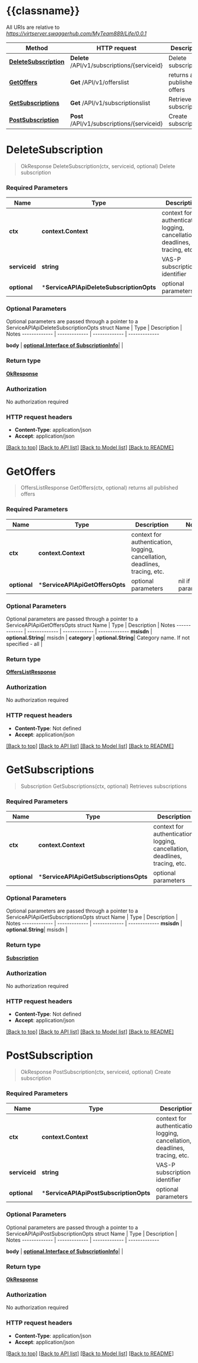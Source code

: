 # {{classname}}

All URIs are relative to *https://virtserver.swaggerhub.com/MyTeam889/Life/0.0.1*

Method | HTTP request | Description
------------- | ------------- | -------------
[**DeleteSubscription**](ServiceAPIApi.md#DeleteSubscription) | **Delete** /API/v1/subscriptions/{serviceid} | Delete subscription
[**GetOffers**](ServiceAPIApi.md#GetOffers) | **Get** /API/v1/offerslist | returns all published offers
[**GetSubscriptions**](ServiceAPIApi.md#GetSubscriptions) | **Get** /API/v1/subscriptionslist | Retrieves subscriptions
[**PostSubscription**](ServiceAPIApi.md#PostSubscription) | **Post** /API/v1/subscriptions/{serviceid} | Create subscription

# **DeleteSubscription**
> OkResponse DeleteSubscription(ctx, serviceid, optional)
Delete subscription

### Required Parameters

Name | Type | Description  | Notes
------------- | ------------- | ------------- | -------------
 **ctx** | **context.Context** | context for authentication, logging, cancellation, deadlines, tracing, etc.
  **serviceid** | **string**| VAS-P subscription identifier | 
 **optional** | ***ServiceAPIApiDeleteSubscriptionOpts** | optional parameters | nil if no parameters

### Optional Parameters
Optional parameters are passed through a pointer to a ServiceAPIApiDeleteSubscriptionOpts struct
Name | Type | Description  | Notes
------------- | ------------- | ------------- | -------------

 **body** | [**optional.Interface of SubscriptionInfo**](SubscriptionInfo.md)|  | 

### Return type

[**OkResponse**](OkResponse.md)

### Authorization

No authorization required

### HTTP request headers

 - **Content-Type**: application/json
 - **Accept**: application/json

[[Back to top]](#) [[Back to API list]](../README.md#documentation-for-api-endpoints) [[Back to Model list]](../README.md#documentation-for-models) [[Back to README]](../README.md)

# **GetOffers**
> OffersListResponse GetOffers(ctx, optional)
returns all published offers

### Required Parameters

Name | Type | Description  | Notes
------------- | ------------- | ------------- | -------------
 **ctx** | **context.Context** | context for authentication, logging, cancellation, deadlines, tracing, etc.
 **optional** | ***ServiceAPIApiGetOffersOpts** | optional parameters | nil if no parameters

### Optional Parameters
Optional parameters are passed through a pointer to a ServiceAPIApiGetOffersOpts struct
Name | Type | Description  | Notes
------------- | ------------- | ------------- | -------------
 **msisdn** | **optional.String**| msisdn | 
 **category** | **optional.String**| Category name. If not specified - all | 

### Return type

[**OffersListResponse**](OffersListResponse.md)

### Authorization

No authorization required

### HTTP request headers

 - **Content-Type**: Not defined
 - **Accept**: application/json

[[Back to top]](#) [[Back to API list]](../README.md#documentation-for-api-endpoints) [[Back to Model list]](../README.md#documentation-for-models) [[Back to README]](../README.md)

# **GetSubscriptions**
> Subscription GetSubscriptions(ctx, optional)
Retrieves subscriptions

### Required Parameters

Name | Type | Description  | Notes
------------- | ------------- | ------------- | -------------
 **ctx** | **context.Context** | context for authentication, logging, cancellation, deadlines, tracing, etc.
 **optional** | ***ServiceAPIApiGetSubscriptionsOpts** | optional parameters | nil if no parameters

### Optional Parameters
Optional parameters are passed through a pointer to a ServiceAPIApiGetSubscriptionsOpts struct
Name | Type | Description  | Notes
------------- | ------------- | ------------- | -------------
 **msisdn** | **optional.String**| msisdn | 

### Return type

[**Subscription**](Subscription.md)

### Authorization

No authorization required

### HTTP request headers

 - **Content-Type**: Not defined
 - **Accept**: application/json

[[Back to top]](#) [[Back to API list]](../README.md#documentation-for-api-endpoints) [[Back to Model list]](../README.md#documentation-for-models) [[Back to README]](../README.md)

# **PostSubscription**
> OkResponse PostSubscription(ctx, serviceid, optional)
Create subscription

### Required Parameters

Name | Type | Description  | Notes
------------- | ------------- | ------------- | -------------
 **ctx** | **context.Context** | context for authentication, logging, cancellation, deadlines, tracing, etc.
  **serviceid** | **string**| VAS-P subscription identifier | 
 **optional** | ***ServiceAPIApiPostSubscriptionOpts** | optional parameters | nil if no parameters

### Optional Parameters
Optional parameters are passed through a pointer to a ServiceAPIApiPostSubscriptionOpts struct
Name | Type | Description  | Notes
------------- | ------------- | ------------- | -------------

 **body** | [**optional.Interface of SubscriptionInfo**](SubscriptionInfo.md)|  | 

### Return type

[**OkResponse**](OkResponse.md)

### Authorization

No authorization required

### HTTP request headers

 - **Content-Type**: application/json
 - **Accept**: application/json

[[Back to top]](#) [[Back to API list]](../README.md#documentation-for-api-endpoints) [[Back to Model list]](../README.md#documentation-for-models) [[Back to README]](../README.md)

